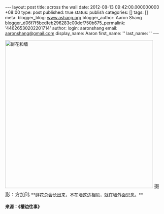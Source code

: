 --- layout: post title: across the wall date: 2012-08-13 09:42:00.000000000 +08:00 type: post published: true status: publish categories: \[\] tags: \[\] meta: blogger\_blog: www.ashang.org blogger\_author: Aaron Shang blogger\_d06f7f5bcdfeb296283c00dcf750b675\_permalink: '44626530202201714' author: login: aaronshang email: aaronshang@gmail.com display\_name: Aaron first\_name: '' last\_name: '' ---

<img src="%7B%7B%20site.baseurl%20%7D%7D/assets/medium.jpg" alt=" 鲜花和墙" width="480" />
<span style="color:rgb(51,51,51);font-family:Verdana, Arial, sans-serif;font-size:16px;line-height:27px;background-color:rgb(255,255,255);">摄影：方加玮</span>
**鲜花总会长出来，不在墙这边相见，就在墙外面思念。**

**来源：《槽边往事》** 
